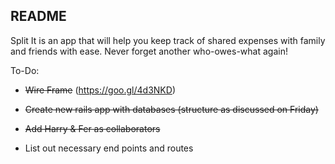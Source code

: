 ## README

Split It is an app that will help you keep track of shared expenses with family and friends with ease.
Never forget another who-owes-what again!


To-Do:

* ~~Wire Frame~~ (https://goo.gl/4d3NKD)

* ~~Create new rails app with databases (structure as discussed on Friday)~~

* ~~Add Harry & Fer as collaborators~~

* List out necessary end points and routes

